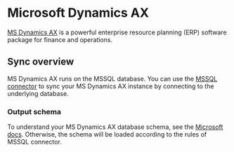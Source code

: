 # Microsoft Dynamics AX

[MS Dynamics AX](https://dynamics.microsoft.com/en-us/ax) is a powerful enterprise resource planning \(ERP\) software package for finance and operations.

## Sync overview

MS Dynamics AX runs on the MSSQL database. You can use the [MSSQL connector](mssql) to sync your MS Dynamics AX instance by connecting to the underlying database.

### Output schema

To understand your MS Dynamics AX database schema, see the [Microsoft docs](https://docs.microsoft.com/en-us/dynamicsax-2012/developer/database-erds-on-the-axerd-website). Otherwise, the schema will be loaded according to the rules of MSSQL connector.
